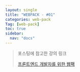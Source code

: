 ```yaml
---
layout: single
title: "WEBPACK - #01"
categories: web-pack
Tag: [web-pack]
toc: true
sidebar:
  nav: "docs"
---
```



> 포스팅에 참고한 강의 링크
>
> [프론트엔드 개발자를 위한 웹팩](https://www.inflearn.com/course/%ED%94%84%EB%9F%B0%ED%8A%B8%EC%97%94%EB%93%9C-%EC%9B%B9%ED%8C%A9)
